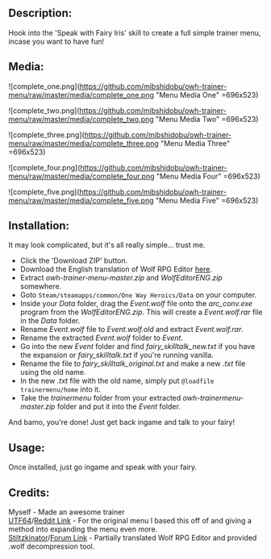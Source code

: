 ## Description: ##
Hook into the 'Speak with Fairy Iris' skill to create a full simple trainer menu, incase you want to have fun!

## Media: ##
![complete_one.png](https://github.com/mibshidobu/owh-trainer-menu/raw/master/media/complete_one.png "Menu Media One" =696x523)

![complete_two.png](https://github.com/mibshidobu/owh-trainer-menu/raw/master/media/complete_two.png "Menu Media Two" =696x523)

![complete_three.png](https://github.com/mibshidobu/owh-trainer-menu/raw/master/media/complete_three.png "Menu Media Three" =696x523)

![complete_four.png](https://github.com/mibshidobu/owh-trainer-menu/raw/master/media/complete_four.png "Menu Media Four" =696x523)

![complete_five.png](https://github.com/mibshidobu/owh-trainer-menu/raw/master/media/complete_five.png "Menu Media Five" =696x523)

## Installation: ##
It may look complicated, but it's all really simple... trust me.
* Click the 'Download ZIP' button.
* Download the English translation of Wolf RPG Editor [here](https://www.dropbox.com/s/c7gwr2x2j2y9rqx/WolfEditorENG.zip).
* Extract *owh-trainer-menu-master.zip* and *WolfEditorENG.zip* somewhere.
* Goto ````Steam/steamapps/common/One Way Heroics/Data```` on your computer.
* Inside your *Data* folder, drag the *Event.wolf* file onto the *arc_conv.exe* program from the *WolfEditorENG.zip*. This will create a *Event.wolf.rar* file in the *Data* folder.
* Rename *Event.wolf* file to *Event.wolf.old* and extract *Event.wolf.rar*.
* Rename the extracted *Event.wolf* folder to *Event*.
* Go into the new *Event* folder and find *fairy_skilltalk_new.txt* if you have the expansion or *fairy_skilltalk.txt* if you're running vanilla.
* Rename the file to *fairy_skilltalk_original.txt* and make a new *.txt* file using the old name.
* In the new *.txt* file with the old name, simply put ````@loadfile trainermenu/home```` into it.
* Take the *trainermenu* folder from your extracted *owh-trainermenu-master.zip* folder and put it into the *Event* folder.

And bamo, you're done! Just get back ingame and talk to your fairy!

## Usage: ##
Once installed, just go ingame and speak with your fairy.

## Credits: ##
Myself - Made an awesome trainer<br />
[UTF64](https://www.reddit.com/user/UTF64)/[Reddit Link](https://www.reddit.com/r/OneWayHeroics/comments/29usz1/i_made_some_cheats) - For the original menu I based this off of and giving a method into expanding the menu even more.<br />
[Stiltzkinator](http://www.ulmf.org/bbs/member.php?u=1020)/[Forum Link](http://www.ulmf.org/bbs/showthread.php?t=22900) - Partially translated Wolf RPG Editor and provided .wolf decompression tool.